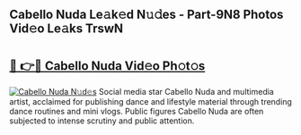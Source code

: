## Cabello Nuda Le𝚊k𝚎d N𝚞𝚍es - Part-9N8 Photos Vid𝚎o Le𝚊ks TrswN

# <h2><a href="http://fbbgn6a.evod.top/?m=Cabello+Nuda">🔗 👉🔴 Cabello Nuda Vid𝚎o Ph𝚘t𝚘s</a></h2>

[![Cabello Nuda N𝚞d𝚎s](https://i.imgur.com/8V9OHl7.gif)](http://fbbgn6a.evod.top/?m=Cabello+Nuda)
Social media star Cabello Nuda and multimedia artist, acclaimed for publishing dance and lifestyle material through trending dance routines and mini vlogs. Public figures Cabello Nuda are often subjected to intense scrutiny and public attention. 
